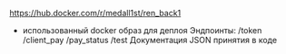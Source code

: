 https://hub.docker.com/r/medall1st/ren_back1
- использованный docker образ для деплоя
Эндпоинты: /token
           /client_pay
           /pay_status
           /test
Документация JSON принятия в коде
